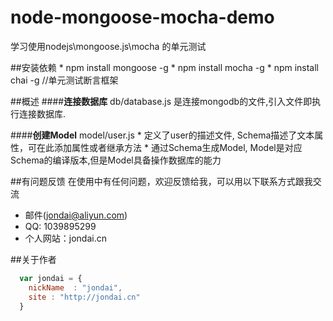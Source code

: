 # node-mongoose-mocha-demo
学习使用nodejs\mongoose.js\mocha 的单元测试


##安装依赖
    * npm install mongoose -g
    * npm install mocha -g
    * npm install chai -g       //单元测试断言框架

##概述
####**连接数据库**
    db/database.js 是连接mongodb的文件,引入文件即执行连接数据库.

####**创建Model**
    model/user.js
    * 定义了user的描述文件, Schema描述了文本属性，可在此添加属性或者继承方法
    * 通过Schema生成Model, Model是对应Schema的编译版本,但是Model具备操作数据库的能力


##有问题反馈
在使用中有任何问题，欢迎反馈给我，可以用以下联系方式跟我交流

* 邮件(jondai@aliyun.com)
* QQ: 1039895299
* 个人网站：jondai.cn

##关于作者

```javascript
  var jondai = {
    nickName  : "jondai",
    site : "http://jondai.cn"
  }
```